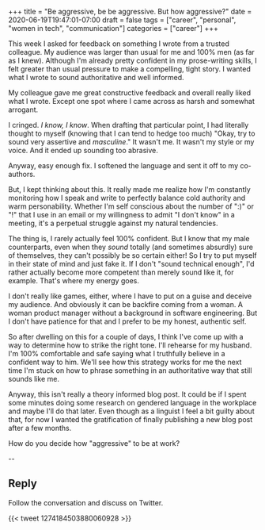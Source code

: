 +++ 
title = "Be aggressive, be be aggressive. But how aggressive?" 
date = 2020-06-19T19:47:01-07:00 
draft = false 
tags = ["career", "personal", "women in tech", "communication"] 
categories = ["career"] 
+++

This week I asked for feedback on something I wrote from a trusted colleague. My audience was larger than usual for me and 100% men (as far as I knew). Although I'm already pretty confident in my prose-writing skills, I felt greater than usual pressure to make a compelling, tight story. I wanted what I wrote to sound authoritative and well informed.

My colleague gave me great constructive feedback and overall really liked what I wrote. Except one spot where I came across as harsh and somewhat arrogant.

I cringed. _I know, I know_. When drafting that particular point, I had literally thought to myself (knowing that I can tend to hedge too much) "Okay, try to sound very assertive and _masculine_." It wasn't me. It wasn't my style or my voice. And it ended up sounding too abrasive.

Anyway, easy enough fix. I softened the language and sent it off to my co-authors.

But, I kept thinking about this. It really made me realize how I'm constantly monitoring how I speak and write to perfectly balance cold authority and warm personability. Whether I'm self conscious about the number of ":)" or "!" that I use in an email or my willingness to admit "I don't know" in a meeting, it's a perpetual struggle against my natural tendencies.

The thing is, I rarely actually feel 100% confident. But I know that my male counterparts, even when they _sound_ totally (and sometimes absurdly) sure of themselves, they can't possibly be so certain either! So I try to put myself in their state of mind and just fake it. If I don't "sound technical enough", I'd rather actually become more competent than merely sound like it, for example. That's where my energy goes.

I don't really like games, either, where I have to put on a guise and deceive my audience. And obviously it can be backfire coming from a woman. A woman product manager without a background in software engineering. But I don't have patience for that and I prefer to be my honest, authentic self. 

So after dwelling on this for a couple of days, I think I've come up with a way to determine how to strike the right tone. I'll rehearse for my husband. I'm 100% comfortable and safe saying what I truthfully believe in a confident way to him. We'll see how this strategy works for me the next time I'm stuck on how to phrase something in an authoritative way that still sounds like me. 

Anyway, this isn't really a theory informed blog post. It could be if I spent some minutes doing some research on gendered language in the workplace and maybe I'll do that later. Even though as a linguist I feel a bit guilty about that, for now I wanted the gratification of finally publishing a new blog post after a few months. 

How do you decide how "aggressive" to be at work? 

--

## Reply

Follow the conversation and discuss on Twitter.

{{< tweet 1274184503880060928 >}}